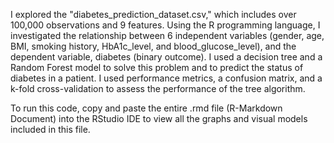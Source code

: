 I explored the "diabetes_prediction_dataset.csv," which includes over 100,000 observations and 9 features. Using the R programming language, I investigated the relationship between 6 independent variables (gender, age, BMI, smoking history, HbA1c_level, and blood_glucose_level), and the dependent variable, diabetes (binary outcome). I used a decision tree and a Random Forest model to solve this problem and to predict the status of diabetes in a patient. I used performance metrics, a confusion matrix, and a k-fold cross-validation to assess the performance of the tree algorithm.

To run this code, copy and paste the entire .rmd file (R-Markdown Document) into the RStudio IDE to view all the graphs and visual models included in this file.
